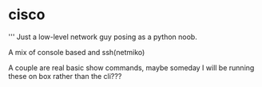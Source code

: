 # cisco
'''
Just a low-level network guy posing as a python noob.

A mix of console based and ssh(netmiko)

A couple are real basic show commands, maybe someday I will be running these on box rather than the cli???
